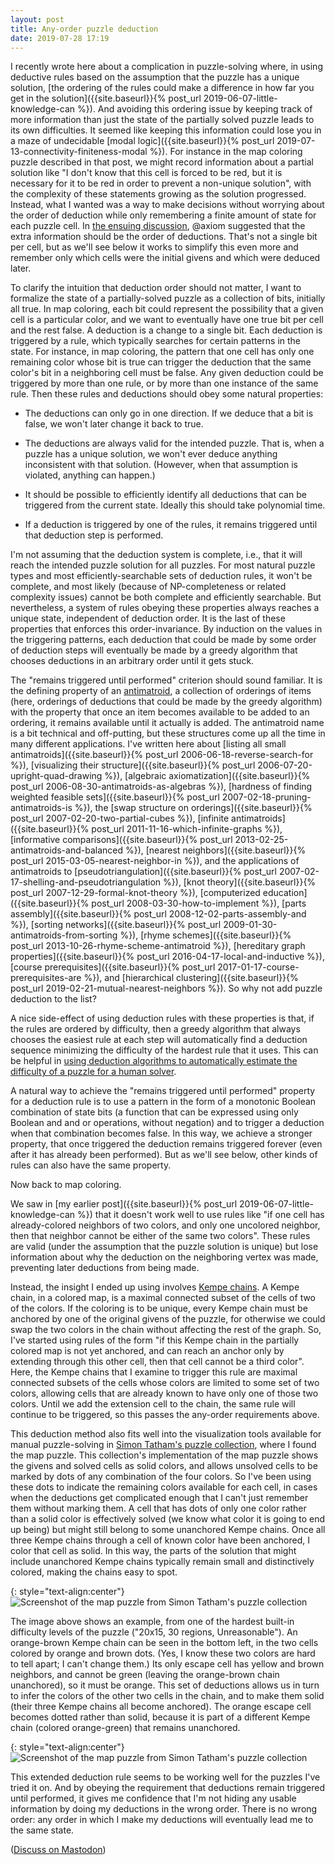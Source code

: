 ```yaml
---
layout: post
title: Any-order puzzle deduction
date: 2019-07-28 17:19
---
```

I recently wrote here about a complication in puzzle-solving where, in using deductive rules based on the assumption that the puzzle has a unique solution, [the ordering of the rules could make a difference in how far you get in the solution]({{site.baseurl}}{% post_url 2019-06-07-little-knowledge-can %}). And avoiding this ordering issue by keeping track of more information than just the state of the partially solved puzzle leads to its own difficulties. It seemed like keeping this information could lose you in a maze of undecidable [modal logic]({{site.baseurl}}{% post_url 2019-07-13-connectivity-finiteness-modal %}). For instance in the map coloring puzzle described in that post, we might record information about a partial solution like "I don't know that this cell is forced to be red, but it is necessary for it to be red in order to prevent a non-unique solution", with the complexity of these statements growing as the solution progressed. Instead, what I wanted was a way to make decisions without worrying about the order of deduction while only remembering a finite amount of state for each puzzle cell. In [the ensuing discussion](https://mathstodon.xyz/@11011110/102234384857906663), @axiom suggested that the extra information should be the order of deductions.
That's not a single bit per cell, but as we'll see below it works to simplify this even more and remember only which cells were the initial givens and which were deduced later.

To clarify the intuition that deduction order should not matter, I want to formalize the state of a partially-solved puzzle as a collection of bits, initially all true. In map coloring, each bit could represent the possibility that a given cell is a particular color, and we want to eventually have one true bit per cell and the rest false. A deduction is a change to a single bit. Each deduction is triggered by a rule, which typically searches for certain patterns in the state. For instance, in map coloring, the pattern that one cell has only one remaining color whose bit is true can trigger the deduction that the same color's bit in a neighboring cell must be false. Any given deduction could be triggered by more than one rule, or by more than one instance of the same rule. Then these rules and deductions should obey some natural properties:

* The deductions can only go in one direction. If we deduce that a bit is false, we won't later change it back to true.

* The deductions are always valid for the intended puzzle. That is, when a puzzle has a unique solution, we won't ever deduce anything inconsistent with that solution. (However, when that assumption is violated, anything can happen.)

* It should be possible to efficiently identify all deductions that can be triggered from the current state. Ideally this should take polynomial time.

* If a deduction is triggered by one of the rules, it remains triggered until that deduction step is performed.

I'm not assuming that the deduction system is complete, i.e., that it will  reach the intended puzzle solution for all puzzles. For most natural puzzle types and most efficiently-searchable sets of deduction rules, it won't be complete, and most likely (because of NP-completeness or related complexity issues) cannot be both complete and efficiently searchable. But nevertheless, a system of rules obeying these properties always reaches a unique state, independent of deduction order. It is the last of these properties that enforces this order-invariance. By induction on the values in the triggering patterns, each deduction that could be made by some order of deduction steps will eventually be made by a greedy algorithm that chooses deductions in an arbitrary order until it gets stuck.

The "remains triggered until performed" criterion should sound familiar. It is the defining property of an [antimatroid](https://en.wikipedia.org/wiki/Antimatroid), a collection of orderings of items (here, orderings of deductions that could be made by the greedy algorithm) with the property that once an item becomes available to be added to an ordering, it remains available until it actually is added. The antimatroid name is a bit technical and off-putting, but these structures come up all the time in many different applications. I've written here about
[listing all small antimatroids]({{site.baseurl}}{% post_url 2006-06-18-reverse-search-for %}), [visualizing their structure]({{site.baseurl}}{% post_url 2006-07-20-upright-quad-drawing %}), [algebraic axiomatization]({{site.baseurl}}{% post_url 2006-08-30-antimatroids-as-algebras %}), [hardness of finding weighted feasible sets]({{site.baseurl}}{% post_url 2007-02-18-pruning-antimatroids-is %}), the [swap structure on orderings]({{site.baseurl}}{% post_url 2007-02-20-two-partial-cubes %}), [infinite antimatroids]({{site.baseurl}}{% post_url 2011-11-16-which-infinite-graphs %}), [informative comparisons]({{site.baseurl}}{% post_url 2013-02-25-antimatroids-and-balanced %}), [nearest neighbors]({{site.baseurl}}{% post_url 2015-03-05-nearest-neighbor-in %}), and the applications of antimatroids to [pseudotriangulation]({{site.baseurl}}{% post_url 2007-02-17-shelling-and-pseudotriangulation %}), [knot theory]({{site.baseurl}}{% post_url 2007-12-29-formal-knot-theory %}), [computerized education]({{site.baseurl}}{% post_url 2008-03-30-how-to-implement %}), [parts assembly]({{site.baseurl}}{% post_url 2008-12-02-parts-assembly-and %}), [sorting networks]({{site.baseurl}}{% post_url 2009-01-30-antimatroids-from-sorting %}), [rhyme schemes]({{site.baseurl}}{% post_url 2013-10-26-rhyme-scheme-antimatroid %}), [hereditary graph properties]({{site.baseurl}}{% post_url 2016-04-17-local-and-inductive %}), [course prerequisites]({{site.baseurl}}{% post_url 2017-01-17-course-prerequisites-are %}), and [hierarchical clustering]({{site.baseurl}}{% post_url 2019-02-21-mutual-nearest-neighbors %}). So why not add puzzle deduction to the list?

A nice side-effect of using deduction rules with these properties is that, if the rules are ordered by difficulty, then a greedy algorithm that always chooses the easiest rule at each step will automatically find a deduction sequence minimizing the difficulty of the hardest rule that it uses. This can be helpful in [using deduction algorithms to automatically estimate the difficulty of a puzzle for a human solver](http://arxiv.org/abs/cs.DS/0507053).

A natural way to achieve the "remains triggered until performed" property for a deduction rule is to use a pattern in the form of a monotonic Boolean combination of state bits (a function that can be expressed using only Boolean and and or operations, without negation) and to trigger a deduction when that combination becomes false. In this way, we achieve a stronger property, that once triggered the deduction remains triggered forever (even after it has already been performed). But as we'll see below, other kinds of rules can also have the same property.

Now back to map coloring.

We saw in [my earlier post]({{site.baseurl}}{% post_url 2019-06-07-little-knowledge-can %}) that it doesn't work well to use rules like "if one cell has already-colored neighbors of two colors, and only one uncolored neighbor, then that neighbor cannot be either of the same two colors". These rules are valid (under the assumption that the puzzle solution is unique) but lose information about why the deduction on the neighboring vertex was made, preventing later deductions from being made.

Instead, the insight I ended up using involves [Kempe chains](https://en.wikipedia.org/wiki/Kempe_chain). A Kempe chain, in a colored map, is a maximal connected subset of the cells of two of the colors. If the coloring is to be unique, every Kempe chain must be anchored by one of the original givens of the puzzle, for otherwise we could swap the two colors in the chain without affecting the rest of the graph. So, I've started using rules of the form "if this Kempe chain in the partially colored map is not yet anchored, and can reach an anchor only by extending through this other cell, then that cell cannot be a third color". Here, the Kempe chains that I examine to trigger this rule are maximal connected subsets of the cells whose colors are limited to some set of two colors, allowing cells that are already known to have only one of those two colors. Until we add the extension cell to the chain, the same rule will continue to be triggered, so this passes the any-order requirements above.

This deduction method also fits well into the visualization tools available for manual puzzle-solving in [Simon Tatham's puzzle collection](https://www.chiark.greenend.org.uk/~sgtatham/puzzles/), where I found the map puzzle. This collection's implementation of the map puzzle shows the givens and solved cells as solid colors, and allows unsolved cells to be marked by dots of any combination of the four colors. So I've been using these dots to indicate the remaining colors available for each cell, in cases when the deductions get complicated enough that I can't just remember them without marking them. A cell that has dots of only one color rather than a solid color is effectively solved (we know what color it is going to end up being) but might still belong to some unanchored Kempe chains. Once all three Kempe chains through a cell of known color have been anchored, I color that cell as solid. In this way, the parts of the solution that might include unanchored Kempe chains typically remain small and distinctively colored, making the chains easy to spot.

{: style="text-align:center"}
![Screenshot of the map puzzle from Simon Tatham's puzzle collection]({{site.baseurl}}/assets/2019/map-puzzle-kempe-chain.png)

The image above shows an example, from one of the hardest built-in difficulty levels of the puzzle ("20x15, 30 regions, Unreasonable"). An orange-brown Kempe chain can be seen in the bottom left, in the two cells colored by orange and brown dots. (Yes, I know these two colors are hard to tell apart; I can't change them.) Its only escape cell has yellow and brown neighbors, and cannot be green (leaving the orange-brown chain unanchored), so it must be orange. This set of deductions allows us in turn to infer the colors of the other two cells in the chain, and to make them solid (their three Kempe chains all become anchored). The orange escape cell becomes dotted rather than solid, because it is part of a different Kempe chain (colored orange-green) that remains unanchored.

{: style="text-align:center"}
![Screenshot of the map puzzle from Simon Tatham's puzzle collection]({{site.baseurl}}/assets/2019/map-puzzle-kempe-chain-2.png)

This extended deduction rule seems to be working well for the puzzles I've tried it on. And by obeying the requirement that deductions remain triggered until performed, it gives me confidence that I'm not hiding any usable information by doing my deductions in the wrong order. There is no wrong order: any order in which I make my deductions will eventually lead me to the same state.

([Discuss on Mastodon](https://mathstodon.xyz/@11011110/102521934491138847))